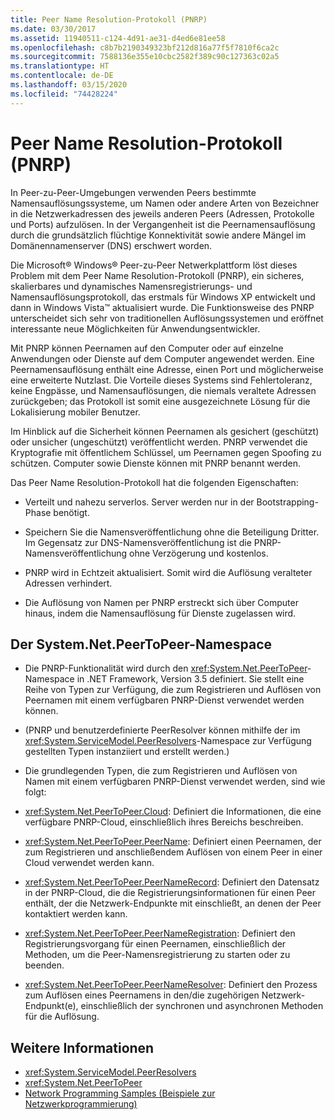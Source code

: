 ```yaml
---
title: Peer Name Resolution-Protokoll (PNRP)
ms.date: 03/30/2017
ms.assetid: 11940511-c124-4d91-ae31-d4ed6e81ee58
ms.openlocfilehash: c8b7b2190349323bf212d816a77f5f7810f6ca2c
ms.sourcegitcommit: 7588136e355e10cbc2582f389c90c127363c02a5
ms.translationtype: HT
ms.contentlocale: de-DE
ms.lasthandoff: 03/15/2020
ms.locfileid: "74428224"
---
```

# <a name="peer-name-resolution-protocol"></a>Peer Name Resolution-Protokoll (PNRP)
In Peer-zu-Peer-Umgebungen verwenden Peers bestimmte Namensauflösungssysteme, um Namen oder andere Arten von Bezeichner in die Netzwerkadressen des jeweils anderen Peers (Adressen, Protokolle und Ports) aufzulösen. In der Vergangenheit ist die Peernamensauflösung durch die grundsätzlich flüchtige Konnektivität sowie andere Mängel im Domänennamenserver (DNS) erschwert worden.  
  
 Die Microsoft® Windows® Peer-zu-Peer Netwerkplattform löst dieses Problem mit dem Peer Name Resolution-Protokoll (PNRP), ein sicheres, skalierbares und dynamisches Namensregistrierungs- und Namensauflösungsprotokoll, das erstmals für Windows XP entwickelt und dann in Windows Vista™ aktualisiert wurde. Die Funktionsweise des PNRP unterscheidet sich sehr von traditionellen Auflösungssystemen und eröffnet interessante neue Möglichkeiten für Anwendungsentwickler.  
  
 Mit PNRP können Peernamen auf den Computer oder auf einzelne Anwendungen oder Dienste auf dem Computer angewendet werden. Eine Peernamensauflösung enthält eine Adresse, einen Port und möglicherweise eine erweiterte Nutzlast. Die Vorteile dieses Systems sind Fehlertoleranz, keine Engpässe, und Namensauflösungen, die niemals veraltete Adressen zurückgeben; das Protokoll ist somit eine ausgezeichnete Lösung für die Lokalisierung mobiler Benutzer.  
  
 Im Hinblick auf die Sicherheit können Peernamen als gesichert (geschützt) oder unsicher (ungeschützt) veröffentlicht werden. PNRP verwendet die Kryptografie mit öffentlichem Schlüssel, um Peernamen gegen Spoofing zu schützen. Computer sowie Dienste können mit PNRP benannt werden.  
  
Das Peer Name Resolution-Protokoll hat die folgenden Eigenschaften:  
  
- Verteilt und nahezu serverlos. Server werden nur in der Bootstrapping-Phase benötigt.  
  
- Speichern Sie die Namensveröffentlichung ohne die Beteiligung Dritter. Im Gegensatz zur DNS-Namensveröffentlichung ist die PNRP-Namensveröffentlichung ohne Verzögerung und kostenlos.  
  
- PNRP wird in Echtzeit aktualisiert. Somit wird die Auflösung veralteter Adressen verhindert.  
  
- Die Auflösung von Namen per PNRP erstreckt sich über Computer hinaus, indem die Namensauflösung für Dienste zugelassen wird.  
  
## <a name="the-systemnetpeertopeer-namespace"></a>Der System.Net.PeerToPeer-Namespace  
  
- Die PNRP-Funktionalität wird durch den <xref:System.Net.PeerToPeer>-Namespace in .NET Framework, Version 3.5 definiert. Sie stellt eine Reihe von Typen zur Verfügung, die zum Registrieren und Auflösen von Peernamen mit einem verfügbaren PNRP-Dienst verwendet werden können.  
  
- (PNRP und benutzerdefinierte PeerResolver können mithilfe der im <xref:System.ServiceModel.PeerResolvers>-Namespace zur Verfügung gestellten Typen instanziiert und erstellt werden.)  
  
- Die grundlegenden Typen, die zum Registrieren und Auflösen von Namen mit einem verfügbaren PNRP-Dienst verwendet werden, sind wie folgt:  
  
- <xref:System.Net.PeerToPeer.Cloud>: Definiert die Informationen, die eine verfügbare PNRP-Cloud, einschließlich ihres Bereichs beschreiben.  
  
- <xref:System.Net.PeerToPeer.PeerName>: Definiert einen Peernamen, der zum Registrieren und anschließendem Auflösen von einem Peer in einer Cloud verwendet werden kann.  
  
- <xref:System.Net.PeerToPeer.PeerNameRecord>: Definiert den Datensatz in der PNRP-Cloud, die die Registrierungsinformationen für einen Peer enthält, der die Netzwerk-Endpunkte mit einschließt, an denen der Peer kontaktiert werden kann.  
  
- <xref:System.Net.PeerToPeer.PeerNameRegistration>: Definiert den Registrierungsvorgang für einen Peernamen, einschließlich der Methoden, um die Peer-Namensregistrierung zu starten oder zu beenden.  
  
- <xref:System.Net.PeerToPeer.PeerNameResolver>: Definiert den Prozess zum Auflösen eines Peernamens in den/die zugehörigen Netzwerk-Endpunkt(e), einschließlich der synchronen und asynchronen Methoden für die Auflösung.  
  
## <a name="see-also"></a>Weitere Informationen

- <xref:System.ServiceModel.PeerResolvers>
- <xref:System.Net.PeerToPeer>
- [Network Programming Samples (Beispiele zur Netzwerkprogrammierung)](network-programming-samples.md)

<!-- to-do: review sample links
- [PeerToPeer Technology Sample](https://go.microsoft.com/fwlink/?LinkID=179571)
-->
